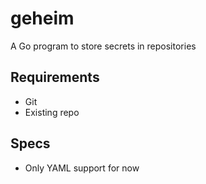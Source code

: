 # geheim

A Go program to store secrets in repositories

## Requirements

- Git
- Existing repo

## Specs

- Only YAML support for now
